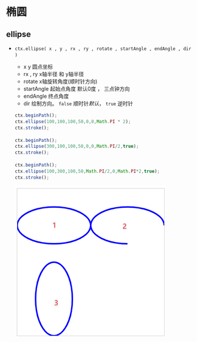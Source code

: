 # 椭圆

## ellipse

+ `ctx.ellipse( x , y , rx , ry , rotate , startAngle , endAngle , dir )`

  + x y 圆点坐标
  + rx , ry  x轴半径 和  y轴半径
  + rotate x轴旋转角度(顺时针方向)
  + startAngle 起始点角度 默认0度 ， 三点钟方向
  + endAngle 终点角度
  + dir 绘制方向。 `false` 顺时针*默认*， `true` 逆时针

  ```js
  ctx.beginPath();
  ctx.ellipse(100,100,100,50,0,0,Math.PI * 2);
  ctx.stroke();

  ctx.beginPath();
  ctx.ellipse(300,100,100,50,0,0,Math.PI/2,true);
  ctx.stroke();

  ctx.beginPath();
  ctx.ellipse(100,300,100,50,Math.PI/2,0,Math.PI*2,true);
  ctx.stroke();
  ```

  ![ellipse](./../images/ellipse.png)
